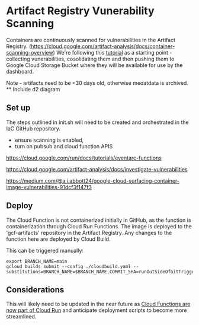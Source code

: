 # Artifact Registry Vunerability Scanning

Containers are continuously scanned for vulnerabilities in the Artifact Registry. (https://cloud.google.com/artifact-analysis/docs/container-scanning-overview) We're following this [tutorial](https://medium.com/google-cloud/centrally-managing-artifact-registry-container-image-vulnerabilities-on-google-cloud-part-one-d86fb4791601) as a starting point - collecting vunerabilities, cosolidating them and then pushing them to Google Cloud Storage Bucket where they will be available for use by the dashboard.

Note - artifacts need to be <30 days old, otherwise medatdata is archived.
\*\* Include d2 diagram

## Set up

The steps outlined in init.sh will need to be created and orchestrated in the IaC GitHub repository.

- ensure scanning is enabled,
- turn on pubsub and cloud function APIS

https://cloud.google.com/run/docs/tutorials/eventarc-functions

https://cloud.google.com/artifact-analysis/docs/investigate-vulnerabilities

https://medium.com/@a.j.abbott24/google-cloud-surfacing-container-image-vulnerabilities-91dcf3f147f3

## Deploy

The Cloud Function is not containerized initially in GitHub, as the function is containerization through Cloud Run Functions. The image is deployed to the 'gcf-artifacts' repository in the Artifact Registry. Any changes to the function here are deployed by Cloud Build.

This can be triggered manually:

```
export BRANCH_NAME=main
gcloud builds submit --config ./cloudbuild.yaml --substitutions=BRANCH_NAME=$BRANCH_NAME,COMMIT_SHA=runOutSideOfGitTrigger-$COMMIT_SHA
```

## Considerations

This will likely need to be updated in the near future as [Cloud Functions are now part of Cloud Run](https://cloud.google.com/blog/products/serverless/google-cloud-functions-is-now-cloud-run-functions?_gl=1*5tvv8f*_ga*MzIwMDg1MDAyLjE3MTQ3Njc0NzE.*_ga_WH2QY8WWF5*MTcyOTYwOTIwOC4yNTIuMS4xNzI5NjA5NDEyLjU5LjAuMA..) and anticipate deployment scripts to become more streamlined.

